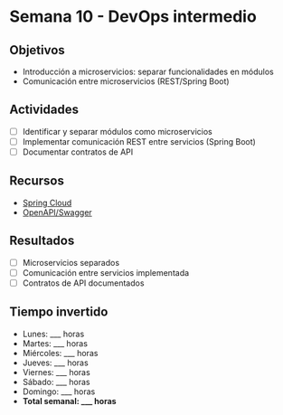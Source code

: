 # Semana 10 - DevOps intermedio

## Objetivos
- Introducción a microservicios: separar funcionalidades en módulos
- Comunicación entre microservicios (REST/Spring Boot)

## Actividades
- [ ] Identificar y separar módulos como microservicios
- [ ] Implementar comunicación REST entre servicios (Spring Boot)
- [ ] Documentar contratos de API

## Recursos
- [Spring Cloud](https://spring.io/projects/spring-cloud)
- [OpenAPI/Swagger](https://swagger.io/)

## Resultados
- [ ] Microservicios separados
- [ ] Comunicación entre servicios implementada
- [ ] Contratos de API documentados

## Tiempo invertido
- Lunes: ___ horas
- Martes: ___ horas
- Miércoles: ___ horas
- Jueves: ___ horas
- Viernes: ___ horas
- Sábado: ___ horas
- Domingo: ___ horas
- **Total semanal: ___ horas**
